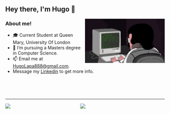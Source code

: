 ## Hey there, I'm Hugo 👋



<img align="right" width="50%" src="coding.gif" />

### About me!

- 🎓 Current Student at Queen Mary, University Of London 
- 📖 I’m pursuing a Masters degree in Computer Science.
- 📫 Email me at [HugoLapa888@gmail.com](mailto:hugolapa888@gmail.com).
- Message my [Linkedin](https://www.linkedin.com/in/hugo-lapa) to get more info.

<br>
<br>
<br>
<hr>


<img align="left" width=47% src="https://github-readme-stats.vercel.app/api?username=H-Lapa&show_icons=true&theme=algolia"/>

<img align="left" width=39% src="https://github-readme-stats.vercel.app/api/top-langs/?username=H-Lapa&layout=compact&theme=algolia" />




